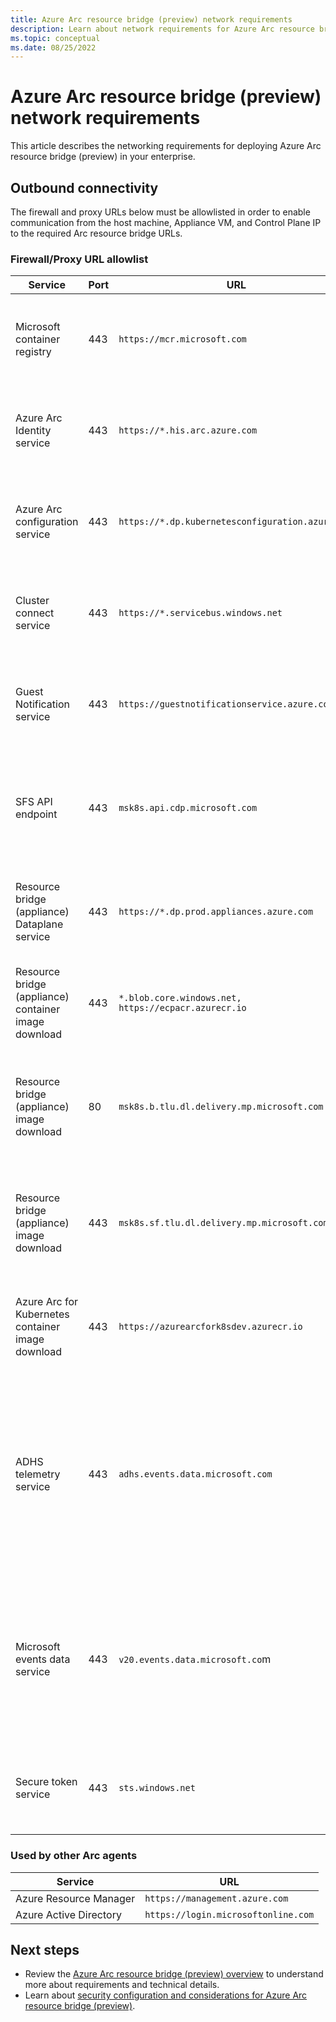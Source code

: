 ```yaml
---
title: Azure Arc resource bridge (preview) network requirements
description: Learn about network requirements for Azure Arc resource bridge (preview) including URLs that must be allowlisted.
ms.topic: conceptual
ms.date: 08/25/2022
---
```


# Azure Arc resource bridge (preview) network requirements

This article describes the networking requirements for deploying Azure Arc resource bridge (preview) in your enterprise.

## Outbound connectivity 

The firewall and proxy URLs below must be allowlisted in order to enable communication from the host machine, Appliance VM, and Control Plane IP to the required Arc resource bridge URLs.

### Firewall/Proxy URL allowlist

|**Service**|**Port**|**URL**|**Direction**|**Notes**|
|--|--|--|--|--|
|Microsoft container registry | 443 | `https://mcr.microsoft.com`| Appliance VM IP and Control Plane IP need outbound connection. | Required to pull container images for installation. |  
|Azure Arc Identity service | 443 | `https://*.his.arc.azure.com` | Appliance VM IP and Control Plane IP need outbound connection. | Manages identity and access control for Azure resources |  
|Azure Arc configuration service | 443 | `https://*.dp.kubernetesconfiguration.azure.com`| Appliance VM IP and Control Plane IP need outbound connection. | Used for Kubernetes cluster configuration.|
|Cluster connect service | 443 | `https://*.servicebus.windows.net` | Appliance VM IP and Control Plane IP need outbound connection. | Provides cloud-enabled communication to connect on-premises resources with the cloud. |
|Guest Notification service| 443 | `https://guestnotificationservice.azure.com`| Appliance VM IP and Control Plane IP need outbound connection. | Used to connect on-premises resources to Azure.|
|SFS API endpoint | 443 | `msk8s.api.cdp.microsoft.com` | Deployment machine,  Appliance VM IP and Control Plane IP need outbound connection. | Used when downloading product catalog, product bits, and OS images from SFS. |
|Resource bridge (appliance) Dataplane service| 443 | `https://*.dp.prod.appliances.azure.com`| Appliance VM IP and Control Plane IP need outbound connection. | Communicate with resource provider in Azure.|
|Resource bridge (appliance) container image download| 443 | `*.blob.core.windows.net, https://ecpacr.azurecr.io`| Appliance VM IP and Control Plane IP need outbound connection. | Required to pull container images. |
|Resource bridge (appliance) image download| 80 | `msk8s.b.tlu.dl.delivery.mp.microsoft.com`| Deployment machine,  Appliance VM IP and Control Plane IP need outbound connection. |  Download the Arc Resource Bridge OS images.  |
|Resource bridge (appliance) image download| 443 | `msk8s.sf.tlu.dl.delivery.mp.microsoft.com`| Deployment machine,  Appliance VM IP and Control Plane IP need outbound connection. |  Download the Arc Resource Bridge OS images.  |
|Azure Arc for Kubernetes container image download| 443 | `https://azurearcfork8sdev.azurecr.io`|  Appliance VM IP and Control Plane IP need outbound connection. | Required to pull container images. |
|ADHS telemetry service | 443 | `adhs.events.data.microsoft.com`| Appliance VM IP and Control Plane IP need outbound connection. | Runs inside the appliance/mariner OS. Used periodically to send Microsoft required diagnostic data from control plane nodes. Used when telemetry is coming off Mariner, which would mean any Kubernetes control plane. |
|Microsoft events data service | 443 |`v20.events.data.microsoft.co`m| Appliance VM IP and Control Plane IP need outbound connection. | Used periodically to send Microsoft required diagnostic data from the Azure Stack HCI or Windows Server host. Used when telemetry is coming off Windows like Windows Server or HCI. |
|Secure token service | 443 |`sts.windows.net`| Appliance VM IP and Control Plane IP need outbound connection. | Used for custom locations. |

### Used by other Arc agents

|**Service**|**URL**|
|--|--|
|Azure Resource Manager| `https://management.azure.com`|
|Azure Active Directory| `https://login.microsoftonline.com`|

## Next steps

- Review the [Azure Arc resource bridge (preview) overview](overview.md) to understand more about requirements and technical details.
- Learn about [security configuration and considerations for Azure Arc resource bridge (preview)](security-overview.md).

